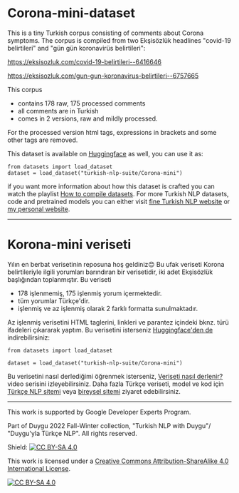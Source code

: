 # Corona-mini-dataset

This is a tiny Turkish corpus consisting of comments about Corona symptoms. The corpus is compiled from two Ekşisözlük headlines "covid-19 belirtileri" and "gün gün koronavirüs belirtileri": 

https://eksisozluk.com/covid-19-belirtileri--6416646  

https://eksisozluk.com/gun-gun-koronavirus-belirtileri--6757665

This corpus 

- contains 178 raw, 175 processed comments
- all comments are in Turkish
- comes in 2 versions, raw and mildly processed.

For the processed version html tags, expressions in brackets and some other tags are removed.

This dataset is available on [Huggingface](https://huggingface.co/datasets/turkish-nlp-suite/Corona-mini) as well, you can use it as:

```
from datasets import load_dataset
dataset = load_dataset("turkish-nlp-suite/Corona-mini")
```

if you want more information about how this dataset is crafted you can watch the playlist [How to compile datasets](https://www.youtube.com/playlist?list=PLJTHlIwB8Vco4ONU_mCNOYIcVyFA9QrBr). For more Turkish NLP datasets, code and pretrained models you can either visit [fine Turkish NLP website](https://www.turkish-nlp-suite.com) or [my personal website](https://www.onlyduygu.com).


--------------

# Korona-mini veriseti

Yılın en berbat verisetinin reposuna hoş geldiniz😊 Bu ufak veriseti Korona belirtileriyle ilgili yorumları barındıran bir verisetidir, iki adet Ekşisözlük başlığından toplanmıştır.
Bu veriseti 

- 178 işlenmemiş, 175 işlenmiş yorum içermektedir.
- tüm yorumlar Türkçe'dir.
- işlenmiş ve az işlenmiş olarak 2 farklı formatta sunulmaktadır.

Az işlenmiş verisetini HTML taglerini, linkleri ve parantez içindeki bknz. türü ifadeleri çıkararak yaptım.
Bu verisetini isterseniz [Huggingface'den de](https://huggingface.co/datasets/turkish-nlp-suite/Corona-mini) indirebilirsiniz:

```
from datasets import load_dataset

dataset = load_dataset("turkish-nlp-suite/Corona-mini")
```

Bu verisetini nasıl derlediğimi öğrenmek isterseniz, [Veriseti nasıl derlenir?](https://www.youtube.com/playlist?list=PLJTHlIwB8Vco4ONU_mCNOYIcVyFA9QrBr) video serisini izleyebilirsiniz.
Daha fazla Türkçe veriseti, model ve kod için [Türkçe NLP sitemi](https://www.turkish-nlp-suite.com) veya [bireysel sitemi](https://www.onlyduygu.com) ziyaret edebilirsiniz. 


--------------

This work is supported by Google Developer Experts Program.

Part of Duygu 2022 Fall-Winter collection, "Turkish NLP with Duygu"/ "Duygu'yla Türkçe NLP". All rights reserved.



Shield: [![CC BY-SA 4.0][cc-by-sa-shield]][cc-by-sa]

This work is licensed under a
[Creative Commons Attribution-ShareAlike 4.0 International License][cc-by-sa].

[![CC BY-SA 4.0][cc-by-sa-image]][cc-by-sa]

[cc-by-sa]: http://creativecommons.org/licenses/by-sa/4.0/
[cc-by-sa-image]: https://licensebuttons.net/l/by-sa/4.0/88x31.png
[cc-by-sa-shield]: https://img.shields.io/badge/License-CC%20BY--SA%204.0-lightgrey.svg

